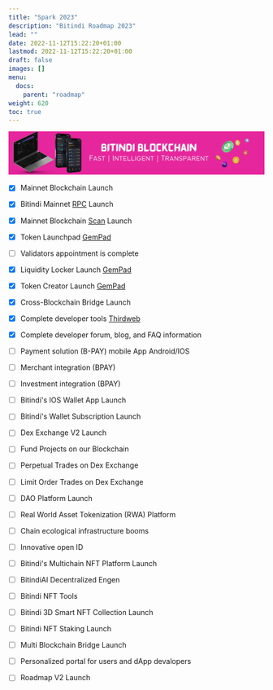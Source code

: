 ```yaml
---
title: "Spark 2023"
description: "Bitindi Roadmap 2023"
lead: ""
date: 2022-11-12T15:22:20+01:00
lastmod: 2022-11-12T15:22:20+01:00
draft: false
images: []
menu:
  docs:
    parent: "roadmap"
weight: 620
toc: true
---
```



![Bitindi!](https://raw.githubusercontent.com/bitindi/bitindi/main/assets/images/linkd.png "Bitindi Chain")


- [x] Mainnet Blockchain Launch
- [x] Bitindi Mainnet [RPC](https://docs.bitindi.org/docs/developers/networks/) Launch
- [x] Mainnet Blockchain [Scan](https://bitindiscan.com/) Launch
- [x] Token Launchpad [GemPad](https://gempad.app/)
- [ ] Validators appointment is complete
- [x] Liquidity Locker Launch [GemPad](https://gempad.app/create-lock)
- [x] Token Creator Launch [GemPad](https://gempad.app/create-token)
- [x] Cross-Blockchain Bridge Launch
- [x] Complete developer tools [Thirdweb](https://thirdweb.com/bitindi)
- [x] Complete developer forum, blog, and FAQ information
- [ ] Payment solution (B-PAY) mobile App Android/IOS 
- [ ] Merchant integration (BPAY)
- [ ] Investment integration (BPAY)
- [ ] Bitindi's IOS Wallet App Launch
- [ ] Bitindi's Wallet Subscription Launch
- [ ] Dex Exchange V2 Launch
- [ ] Fund Projects on our Blockchain
- [ ] Perpetual Trades on Dex Exchange
- [ ] Limit Order Trades on Dex Exchange
- [ ] DAO Platform Launch
- [ ] Real World Asset Tokenization (RWA) Platform
- [ ] Chain ecological infrastructure booms
- [ ] Innovative open ID
- [ ] Bitindi's Multichain NFT Platform Launch
- [ ] BitindiAI Decentralized Engen
- [ ] Bitindi NFT Tools
- [ ] Bitindi 3D Smart NFT Collection Launch
- [ ] Bitindi NFT Staking Launch
- [ ] Multi Blockchain Bridge Launch
- [ ] Personalized portal for users and dApp devalopers
- [ ] Roadmap V2 Launch



